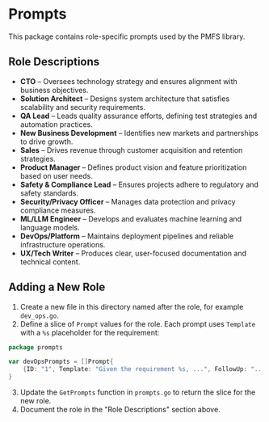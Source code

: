 # Prompts

This package contains role-specific prompts used by the PMFS library.

## Role Descriptions

- **CTO** – Oversees technology strategy and ensures alignment with business objectives.
- **Solution Architect** – Designs system architecture that satisfies scalability and security requirements.
- **QA Lead** – Leads quality assurance efforts, defining test strategies and automation practices.
- **New Business Development** – Identifies new markets and partnerships to drive growth.
- **Sales** – Drives revenue through customer acquisition and retention strategies.
- **Product Manager** – Defines product vision and feature prioritization based on user needs.
- **Safety & Compliance Lead** – Ensures projects adhere to regulatory and safety standards.
- **Security/Privacy Officer** – Manages data protection and privacy compliance measures.
- **ML/LLM Engineer** – Develops and evaluates machine learning and language models.
- **DevOps/Platform** – Maintains deployment pipelines and reliable infrastructure operations.
- **UX/Tech Writer** – Produces clear, user-focused documentation and technical content.

## Adding a New Role

1. Create a new file in this directory named after the role, for example `dev_ops.go`.
2. Define a slice of `Prompt` values for the role. Each prompt uses `Template` with a `%s` placeholder for the requirement:

```go
package prompts

var devOpsPrompts = []Prompt{
    {ID: "1", Template: "Given the requirement %s, ...", FollowUp: "..."},
}
```

3. Update the `GetPrompts` function in `prompts.go` to return the slice for the new role.
4. Document the role in the "Role Descriptions" section above.

